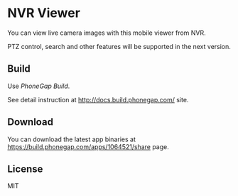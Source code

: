 NVR Viewer
==========

You can view live camera images with this mobile viewer from NVR.

PTZ control, search and other features will be supported in the next version.

## Build ##

Use *PhoneGap Build*.

See detail instruction at http://docs.build.phonegap.com/ site.

## Download ##

You can download the latest app binaries at https://build.phonegap.com/apps/1064521/share page.

## License ##

MIT
